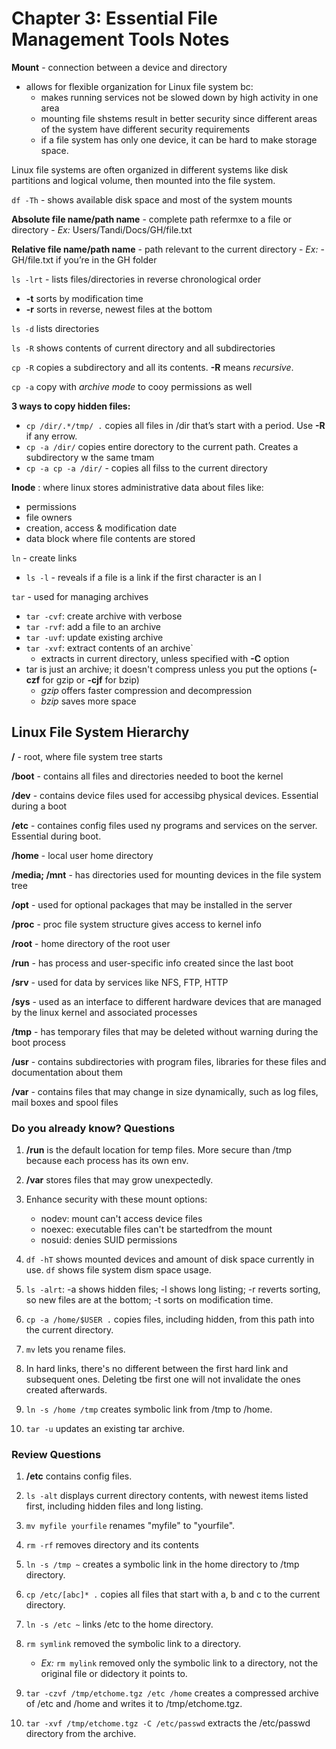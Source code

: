 # Chapter 3: Essential File Management Tools Notes 

**Mount** - connection between a device and directory
- allows for flexible organization for Linux file system bc: 
    - makes running services not be slowed down by high activity in one area
    - mounting file shstems result in better security since different areas of the system have different security requirements 
    - if a file system has only one device, it can be hard to make storage space. 

Linux file systems are often organized in different systems like disk partitions and logical volume, then mounted into the file system. 

`df -Th` - shows available disk space and most of the system mounts 

**Absolute file name/path name** - complete path refermxe to a file or directory 
    - *Ex:* Users/Tandi/Docs/GH/file.txt

**Relative file name/path name** - path relevant to the current directory 
    - *Ex:* - GH/file.txt if you’re in the GH folder

`ls -lrt` - lists files/directories in reverse chronological order 
- **-t** sorts by modification time 
- **-r** sorts in reverse, newest files at the bottom

`ls -d` lists directories 

`ls -R` shows contents of current directory and all subdirectories 

`cp -R` copies a subdirectory and all its contents. **-R** means *recursive*. 

`cp -a` copy with *archive mode* to cooy permissions as well 

**3 ways to copy hidden files:**
- `cp /dir/.*/tmp/ .` copies all files in /dir that’s start with a period. Use **-R** if any errow. 
- `cp -a /dir/` copies entire dorectory to the current path. Creates a subdirectory w the same tmam 
- `cp -a cp -a /dir/` -  copies all filss to the current directory 

**Inode** : where linux stores administrative data about files like:
- permissions
- file owners 
- creation, access & modification date
- data block where file contents are stored

`ln` - create links 
- `ls -l` - reveals if a file is a link if the first character is an l 

`tar` - used for managing archives
- `tar -cvf`: create archive with verbose 
- `tar -rvf`: add a file to an archive
- `tar -uvf`: update existing archive
- `tar -xvf`: extract contents of an archive`
    - extracts in current directory, unless specified with **-C** option 
- tar is just an archive; it doesn't compress unless you put the options (**-czf** for gzip or **-cjf** for bzip)
    - *gzip* offers faster compression and decompression
    - *bzip* saves more space

## Linux File System Hierarchy 

**/** - root, where file system tree starts

**/boot** - contains all files and directories needed to boot the kernel

**/dev** - contains device files used for accessibg physical devices. Essential during a boot 

**/etc** - containes config files used ny programs and services on the server. Essential during boot. 

**/home** - local user home directory 

**/media; /mnt** - has directories used for mounting devices in the file system tree

**/opt** - used for optional packages that may be installed in the server 

**/proc** - proc file system structure gives access to kernel info

**/root** - home directory of the root user 

**/run** - has process and user-specific info created since the last boot 

**/srv** - used for data by services like NFS, FTP, HTTP

**/sys** - used as an interface to different hardware devices that are managed by the linux kernel and associated processes

**/tmp** - has temporary files that may be deleted without warning during the boot process 

**/usr** - contains subdirectories with program files, libraries for these files and documentation about them 

**/var** - contains files that may change in size dynamically, such as log files, mail boxes and spool files 


### Do you already know? Questions 

1. **/run** is the default location for temp files. More secure than /tmp because each process has its own env. 

2. **/var** stores files that may grow unexpectedly. 

3. Enhance security with these mount options: 
    - nodev: mount can't access device files 
    - noexec: executable files can't be startedfrom the mount
    - nosuid: denies SUID permissions 

4. `df -hT` shows mounted devices and amount of disk space currently in use. `df` shows file system dism space usage.  

5. `ls -alrt`: -a shows hidden files; -l shows long listing; -r reverts sorting, so new files are at the bottom; -t sorts on modification time. 

6. `cp -a /home/$USER .` copies files, including hidden, from this path into the current directory. 

7. `mv` lets you rename files. 

8. In hard links, there's no different between the first hard link and subsequent ones. Deleting tbe first one will not invalidate the ones created afterwards. 

9. `ln -s /home /tmp` creates symbolic link from /tmp to /home.

10. `tar -u` updates an existing tar archive. 


### Review Questions 

1. **/etc** contains config files. 

2. `ls -alt` displays current directory contents, with newest items listed first, including hidden files and long listing. 

3. `mv myfile yourfile` renames "myfile" to "yourfile". 

4. `rm -rf` removes directory and its contents 

5. `ln -s /tmp ~` creates a symbolic link in the home directory to /tmp directory. 

6. `cp /etc/[abc]* .` copies all files that start with a, b and c to the current directory. 

7. `ln -s /etc ~` links /etc to the home directory.  

8. `rm symlink` removed the symbolic link to a directory. 
    - *Ex:* `rm mylink` removed only the symbolic link to a directory, not the original file or didectory it points to. 

9. `tar -czvf /tmp/etchome.tgz /etc /home` creates a compressed archive of /etc and /home and writes it to /tmp/etchome.tgz. 

10. `tar -xvf /tmp/etchome.tgz -C /etc/passwd` extracts the /etc/passwd directory from the archive. 


